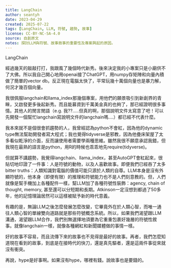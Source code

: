 ```yaml
---
title: LangChain
author: seantyh
date: 2023-04-29
created: 2025-07-22
tags: [LangChain, LLM, 符號, 趨勢, 故事]
license: CC-BY-NC-SA-4.0
source: 自創原文
notes: 探討LLM與符號、故事敘事的重要性及專案興起的原因。
---
```

LangChain

經過幾天的敲敲打打，我跟風了幾個時代新秀。後來決定我的小專案只是小廟供不了大佛。所以我自己開心地用openai接了ChatGPT，用numpy存矩陣和向量內積做了簡單的vector db。反正現在電腦太快了，平常玩幾十萬個向量也是暴力解，何況才幾百個向量。

我很佩服langchain和llama_index那幾個專案，用他們的願景吸引到新創界的青睞，又啟發更多後起新秀。而且能募資到千萬美金真的也夠了，那已經證明很多事情。其他人的閒言閒語（e.g. 我??.....但真的啊，那個說明文件太寫意了吧！可以先開發一個幫忙langchain寫說明文件的langchain嗎....）都已經不代表什麼。

我本來就不是個很會抓趨勢的人，我曾經認為python不會紅，因為他的dynamic type無法幫助開發者寫大程式；我也覺得tidyverse是邪教，因為他疊床架屋了太多看似乾淨的介面，反而讓使用者需要學兩種思維。雖然我很不願意承認我錯，但我現在最熟的語言是python，用R的時候也乖乖地先require(tidyverse)。

但就算不講趨勢，我覺得langchain、llama_index，甚至AutoGPT會紅起來，很貼切地印證了一件事：人是符號的動物，以及人喜歡故事。即便我們已經吞了太多bitter truths：人類知識對電腦的價值可能只源於人類的自尊。LLM本身是沒有外顯符號的，他本身（即便有限）的推理和符號能力也不是人們刻意教的。但，人們就像是幫手機加上各種配件一樣，幫LLM加了各種符號性裝飾：agency, chain of thought, memory, 甚至還可以分短期和長期。Atkinson一定沒想到都過了50多年，他的記憶理論居然可以這樣被賦予新的時代意義。

有趣的是，無論LLM之後怎麼發展怎麼改變，它畢竟外在於人類心智，而唯一通往人類心智的單線雙向道路就是那些符號概念系統。所以，如果我們渴望跟LLM溝通，渴望跟LLM合作，我們別無選擇地須要為它重重包裹好幾層的符號性敘事。就像langchain一樣，就像各種網紅和新聞媒體做的事情一樣。

好的故事不容易，而且流傳下來的故事也不見得是最好的故事。再者，我們怎麼知道現在看到的故事，到底是在接時代的快刀，還是真先驅者，還是這兩件事從來就沒有衝突。

再說，hype是好事啊。如果沒有hype，哪裡有錢。說故事也是要錢的。